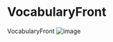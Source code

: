 # VocabularyFront
VocabularyFront
![image](https://user-images.githubusercontent.com/55022990/130204923-27768aef-1757-4195-8942-56243ba1720d.png)

